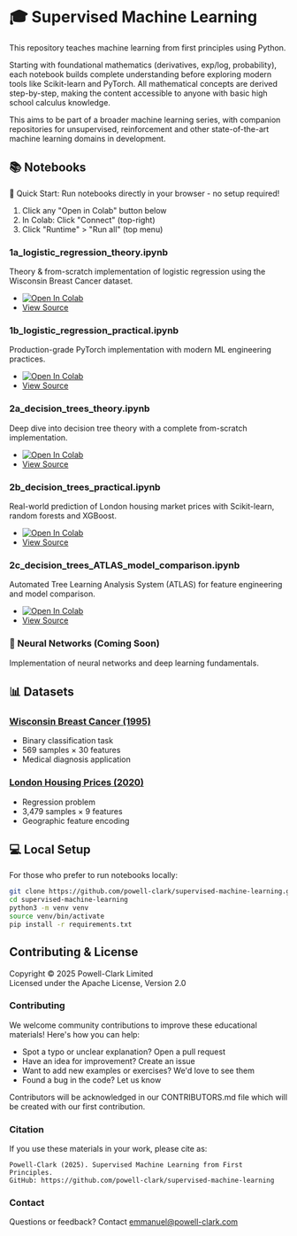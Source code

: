 # 🎓 Supervised Machine Learning

This repository teaches machine learning from first principles using Python. 

Starting with foundational mathematics (derivatives, exp/log, probability), each notebook builds complete understanding before exploring modern tools like Scikit-learn and PyTorch. All mathematical concepts are derived step-by-step, making the content accessible to anyone with basic high school calculus knowledge. 

This aims to be part of a broader machine learning series, with companion repositories for unsupervised, reinforcement and other state-of-the-art machine learning domains in development.

## 📚 Notebooks

🚀 Quick Start:  Run notebooks directly in your browser - no setup required!
1. Click any "Open in Colab" button below 
2. In Colab: Click "Connect" (top-right) 
3. Click "Runtime" > "Run all" (top menu)


### 1a_logistic_regression_theory.ipynb  
Theory & from-scratch implementation of logistic regression using the Wisconsin Breast Cancer dataset.
* [![Open In Colab](https://colab.research.google.com/assets/colab-badge.svg)](https://colab.research.google.com/github/powell-clark/supervised-machine-learning/blob/main/notebooks/1a_logistic_regression_theory.ipynb)
* [View Source](notebooks/1a_logistic_regression_theory.ipynb)

### 1b_logistic_regression_practical.ipynb
Production-grade PyTorch implementation with modern ML engineering practices.
* [![Open In Colab](https://colab.research.google.com/assets/colab-badge.svg)](https://colab.research.google.com/github/powell-clark/supervised-machine-learning/blob/main/notebooks/1b_logistic_regression_practical.ipynb)
* [View Source](notebooks/1b_logistic_regression_practical.ipynb)

### 2a_decision_trees_theory.ipynb
Deep dive into decision tree theory with a complete from-scratch implementation.
* [![Open In Colab](https://colab.research.google.com/assets/colab-badge.svg)](https://colab.research.google.com/github/powell-clark/supervised-machine-learning/blob/main/notebooks/2a_decision_trees_theory.ipynb)
* [View Source](notebooks/2a_decision_trees_theory.ipynb)

### 2b_decision_trees_practical.ipynb
Real-world prediction of London housing market prices with Scikit-learn, random forests and XGBoost.
* [![Open In Colab](https://colab.research.google.com/assets/colab-badge.svg)](https://colab.research.google.com/github/powell-clark/supervised-machine-learning/blob/main/notebooks/2b_decision_trees_practical.ipynb)
* [View Source](notebooks/2b_decision_trees_practical.ipynb)

### 2c_decision_trees_ATLAS_model_comparison.ipynb
Automated Tree Learning Analysis System (ATLAS) for feature engineering and model comparison.
* [![Open In Colab](https://colab.research.google.com/assets/colab-badge.svg)](https://colab.research.google.com/github/powell-clark/supervised-machine-learning/blob/main/notebooks/2c_decision_trees_ATLAS_model_comparison.ipynb)
* [View Source](notebooks/2c_decision_trees_ATLAS_model_comparison.ipynb)


### 🧠 Neural Networks (Coming Soon)
Implementation of neural networks and deep learning fundamentals.

## 📊 Datasets

### [Wisconsin Breast Cancer (1995)](https://archive.ics.uci.edu/dataset/17/breast+cancer+wisconsin+diagnostic)
* Binary classification task
* 569 samples × 30 features
* Medical diagnosis application

### [London Housing Prices (2020)](https://www.kaggle.com/datasets/arnavkulkarni/housing-prices-in-london)
* Regression problem
* 3,479 samples × 9 features
* Geographic feature encoding

## 💻 Local Setup
For those who prefer to run notebooks locally:
```bash
git clone https://github.com/powell-clark/supervised-machine-learning.git
cd supervised-machine-learning
python3 -m venv venv
source venv/bin/activate
pip install -r requirements.txt
```

## Contributing & License

Copyright © 2025 Powell-Clark Limited  
Licensed under the Apache License, Version 2.0

### Contributing
We welcome community contributions to improve these educational materials! Here's how you can help:

- Spot a typo or unclear explanation? Open a pull request
- Have an idea for improvement? Create an issue
- Want to add new examples or exercises? We'd love to see them
- Found a bug in the code? Let us know

Contributors will be acknowledged in our CONTRIBUTORS.md file which will be created with our first contribution.

### Citation
If you use these materials in your work, please cite as:
```
Powell-Clark (2025). Supervised Machine Learning from First Principles.
GitHub: https://github.com/powell-clark/supervised-machine-learning
```

### Contact
Questions or feedback? Contact emmanuel@powell-clark.com